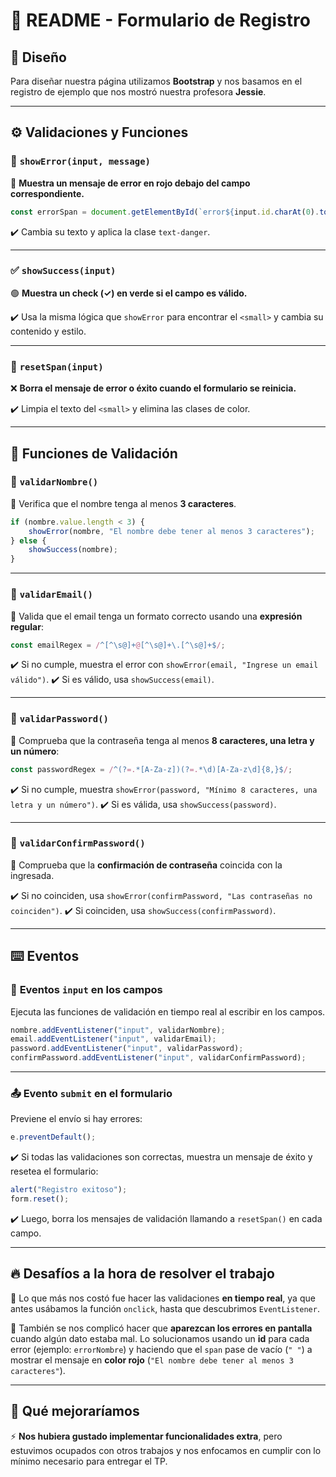 # 📝 **README - Formulario de Registro**

## 🎨 **Diseño**
Para diseñar nuestra página utilizamos **Bootstrap** y nos basamos en el registro de ejemplo que nos mostró nuestra profesora **Jessie**.

---

## ⚙️ **Validaciones y Funciones**

### 🚨 `showError(input, message)`
🔴 **Muestra un mensaje de error en rojo debajo del campo correspondiente.**

```javascript
const errorSpan = document.getElementById(`error${input.id.charAt(0).toUpperCase() + input.id.slice(1)}`);
```
✔️ Cambia su texto y aplica la clase `text-danger`.

---

### ✅ `showSuccess(input)`
🟢 **Muestra un check (✓) en verde si el campo es válido.**

✔️ Usa la misma lógica que `showError` para encontrar el `<small>` y cambia su contenido y estilo.

---

### 🔄 `resetSpan(input)`
❌ **Borra el mensaje de error o éxito cuando el formulario se reinicia.**

✔️ Limpia el texto del `<small>` y elimina las clases de color.

---

## 🧐 **Funciones de Validación**

### 📌 `validarNombre()`
🔹 Verifica que el nombre tenga al menos **3 caracteres**.

```javascript
if (nombre.value.length < 3) {
    showError(nombre, "El nombre debe tener al menos 3 caracteres");
} else {
    showSuccess(nombre);
}
```

---

### 📧 `validarEmail()`
🔹 Valida que el email tenga un formato correcto usando una **expresión regular**:

```javascript
const emailRegex = /^[^\s@]+@[^\s@]+\.[^\s@]+$/;
```

✔️ Si no cumple, muestra el error con `showError(email, "Ingrese un email válido")`.
✔️ Si es válido, usa `showSuccess(email)`.

---

### 🔑 `validarPassword()`
🔹 Comprueba que la contraseña tenga al menos **8 caracteres, una letra y un número**:

```javascript
const passwordRegex = /^(?=.*[A-Za-z])(?=.*\d)[A-Za-z\d]{8,}$/;
```

✔️ Si no cumple, muestra `showError(password, "Mínimo 8 caracteres, una letra y un número")`.
✔️ Si es válida, usa `showSuccess(password)`.

---

### 🔄 `validarConfirmPassword()`
🔹 Comprueba que la **confirmación de contraseña** coincida con la ingresada.

✔️ Si no coinciden, usa `showError(confirmPassword, "Las contraseñas no coinciden")`.
✔️ Si coinciden, usa `showSuccess(confirmPassword)`.

---

## ⌨️ **Eventos**

### 🎯 **Eventos `input` en los campos**
Ejecuta las funciones de validación en tiempo real al escribir en los campos.

```javascript
nombre.addEventListener("input", validarNombre);
email.addEventListener("input", validarEmail);
password.addEventListener("input", validarPassword);
confirmPassword.addEventListener("input", validarConfirmPassword);
```

---

### 📤 **Evento `submit` en el formulario**
Previene el envío si hay errores:

```javascript
e.preventDefault();
```

✔️ Si todas las validaciones son correctas, muestra un mensaje de éxito y resetea el formulario:

```javascript
alert("Registro exitoso");
form.reset();
```

✔️ Luego, borra los mensajes de validación llamando a `resetSpan()` en cada campo.

---

## 🔥 **Desafíos a la hora de resolver el trabajo**

📌 Lo que más nos costó fue hacer las validaciones **en tiempo real**, ya que antes usábamos la función `onclick`, hasta que descubrimos `EventListener`. 

📌 También se nos complicó hacer que **aparezcan los errores en pantalla** cuando algún dato estaba mal. Lo solucionamos usando un **id** para cada error (ejemplo: `errorNombre`) y haciendo que el `span` pase de vacío (`" "`) a mostrar el mensaje en **color rojo** (`"El nombre debe tener al menos 3 caracteres"`).

---

## 🔄 **Qué mejoraríamos**

⚡ **Nos hubiera gustado implementar funcionalidades extra**, pero estuvimos ocupados con otros trabajos y nos enfocamos en cumplir con lo mínimo necesario para entregar el TP.
